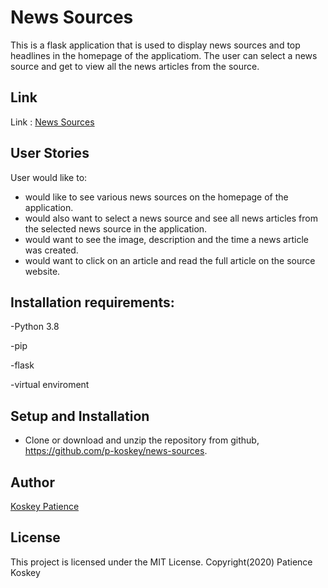 # News Sources
This is a flask application that is used to display news sources and top headlines in the homepage of the applicatiom. The user can select a
news source and get to view all the news articles from the source.

## Link

Link : [News Sources](https://newssources-koskey.herokuapp.com/)

## User Stories
User would like to: 
- would like to see various news sources on the homepage of the application.
- would also want to select a news source and see all news articles from the selected news source in the application.
- would want to see the image, description and the time a news article was created.
- would want to click on an article and read the full article on the source website.


## Installation requirements:
-Python 3.8

-pip

-flask

-virtual enviroment



## Setup and Installation
- Clone or download and unzip the repository from github, https://github.com/p-koskey/news-sources.

## Author
[Koskey Patience](https://github.com/p-koskey)

## License
This project is licensed under the MIT License. 
Copyright(2020) Patience Koskey
